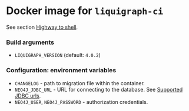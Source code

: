 # Docker image for `liquigraph-ci`

See section [Highway to shell](https://www.liquigraph.org/4.x/index.html).

### Build arguments
- `LIQUIGRAPH_VERSION` (default: `4.0.2`)

### Configuration: environment variables
- `CHANGELOG` - path to migration file within the container.
- `NEO4J_JDBC_URL` - URL for connecting to the database. See [Supported JDBC urls](https://www.liquigraph.org/4.x/index.html#detailed_section).
- `NEO4J_USER`, `NEO4J_PASSWORD` - authorization credentials.
